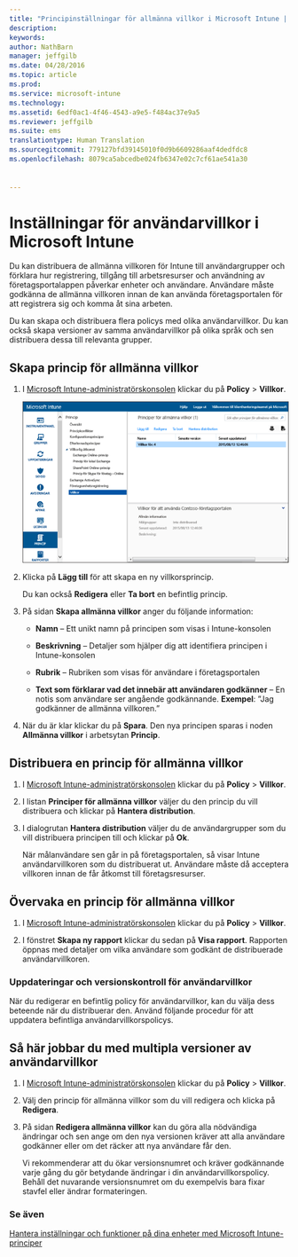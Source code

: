 ```yaml
---
title: "Principinställningar för allmänna villkor i Microsoft Intune | Microsoft Intune"
description: 
keywords: 
author: NathBarn
manager: jeffgilb
ms.date: 04/28/2016
ms.topic: article
ms.prod: 
ms.service: microsoft-intune
ms.technology: 
ms.assetid: 6edf0ac1-4f46-4543-a9e5-f484ac37e9a5
ms.reviewer: jeffgilb
ms.suite: ems
translationtype: Human Translation
ms.sourcegitcommit: 779127bfd39145010f0d9b6609286aaf4dedfdc8
ms.openlocfilehash: 8079ca5abcedbe024fb6347e02c7cf61ae541a30


---
```


# Inställningar för användarvillkor i Microsoft Intune
Du kan distribuera de allmänna villkoren för Intune till användargrupper och förklara hur registrering, tillgång till arbetsresurser och användning av företagsportalappen påverkar enheter och användare. Användare måste godkänna de allmänna villkoren innan de kan använda företagsportalen för att registrera sig och komma åt sina arbeten.

Du kan skapa och distribuera flera policys med olika användarvillkor. Du kan också skapa versioner av samma användarvillkor på olika språk och sen distribuera dessa till relevanta grupper.

## Skapa princip för allmänna villkor

1.  I [Microsoft Intune-administratörskonsolen](http://manage.microsoft.com) klickar du på **Policy** &gt; **Villkor**.

    ![Skärmbild av princip för allmänna villkor](./media/pol-sa-terms-conditions.png)

2.  Klicka på **Lägg till** för att skapa en ny villkorsprincip.

    Du kan också **Redigera** eller **Ta bort** en befintlig princip.

3.  På sidan **Skapa allmänna villkor** anger du följande information:

    -   **Namn** – Ett unikt namn på principen som visas i Intune-konsolen

    -   **Beskrivning** – Detaljer som hjälper dig att identifiera principen i Intune-konsolen

    -   **Rubrik** – Rubriken som visas för användare i företagsportalen

    -   **Text som förklarar vad det innebär att användaren godkänner** – En notis som användare ser angående godkännande. **Exempel**: ”Jag godkänner de allmänna villkoren.”

4.  När du är klar klickar du på **Spara**. Den nya principen sparas i noden **Allmänna villkor** i arbetsytan **Princip**.

## Distribuera en princip för allmänna villkor

1.  I [Microsoft Intune-administratörskonsolen](http://manage.microsoft.com) klickar du på **Policy** &gt; **Villkor**.

2.  I listan **Principer för allmänna villkor** väljer du den princip du vill distribuera och klickar på **Hantera distribution**.

3.  I dialogrutan **Hantera distribution** väljer du de användargrupper som du vill distribuera principen till och klickar på **Ok**.

    När målanvändare sen går in på företagsportalen, så visar Intune användarvillkoren som du distribuerat ut. Användare måste då acceptera villkoren innan de får åtkomst till företagsresurser.

## Övervaka en princip för allmänna villkor

1.  I [Microsoft Intune-administratörskonsolen](http://manage.microsoft.com) klickar du på **Policy** &gt; **Villkor**.

2.  I fönstret **Skapa ny rapport** klickar du sedan på **Visa rapport**. Rapporten öppnas med detaljer om vilka användare som godkänt de distribuerade användarvillkoren.

### Uppdateringar och versionskontroll för användarvillkor
När du redigerar en befintlig policy för användarvillkor, kan du välja dess beteende när du distribuerar den. Använd följande procedur för att uppdatera befintliga användarvillkorspolicys.

## Så här jobbar du med multipla versioner av användarvillkor

1.  I [Microsoft Intune-administratörskonsolen](http://manage.microsoft.com) klickar du på **Policy** &gt; **Villkor**.

2.  Välj den princip för allmänna villkor som du vill redigera och klicka på **Redigera**.

3.  På sidan **Redigera allmänna villkor** kan du göra alla nödvändiga ändringar och sen ange om den nya versionen kräver att alla användare godkänner eller om det räcker att nya användare får den.

    Vi rekommenderar att du ökar versionsnumret och kräver godkännande varje gång du gör betydande ändringar i din användarvillkorspolicy. Behåll det nuvarande versionsnumret om du exempelvis bara fixar stavfel eller ändrar formateringen.

### Se även
[Hantera inställningar och funktioner på dina enheter med Microsoft Intune-principer](manage-settings-and-features-on-your-devices-with-microsoft-intune-policies.md)



<!--HONumber=Jun16_HO4-->


